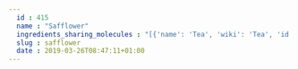 ```yaml
---
  id : 415
  name : "Safflower"
  ingredients_sharing_molecules : "[{'name': 'Tea', 'wiki': 'Tea', 'id': 310, 'category': 'Plant', 'common_molecules': [89594, 5280443, 5280598, 7460, 9895, 6054, 7284, 527, 8094, 5364752, 638278, 6072, 6202, 5363388, 644104, 5280511, 650, 5367719, 13144, 4788, 637775, 61020, 247, 8452, 853433, 638011, 1889, 15394, 5280445, 637566, 12297, 240, 33931, 5365811, 5281167, 8130, 798, 6569, 5281168, 441005, 6561, 10430, 637542, 441484, 22311, 107971, 5284639, 10448, 338, 7288, 8723, 11552, 79803, 1110, 6050, 6986, 5318042, 5352438, 31260, 5364919, 2345, 5280863, 784, 10393, 439341, 7150, 1549026, 638014, 126, 998, 7847, 445070, 768, 7222, 323, 11230, 1183, 5281515, 9862, 5281708, 637511, 8175, 8314, 5283349, 5284503, 802, 180, 72, 61503, 643941, 999, 439246, 244, 8768, 26447, 439263, 1130, 454, 107, 12020, 878, 637920, 444539, 27209, 12376292, 8063, 18635, 7858, 8857, 5315892, 11509, 6184, 643779, 6251, 439533, 11128, 31289, 7654]}, {'name': 'Guava', 'wiki': 'Guava', 'id': 183, 'category': 'Fruit', 'common_molecules': [89594, 5280443, 5280598, 6054, 7284, 527, 15094, 8094, 638278, 6072, 6202, 5363388, 644104, 5280511, 650, 5367719, 13144, 180, 637775, 6986, 247, 61020, 8452, 853433, 638011, 1889, 15394, 5280445, 637566, 240, 33931, 5365811, 8130, 798, 6569, 5281168, 441005, 6561, 10430, 637542, 441484, 22311, 107971, 5284639, 10448, 5317319, 338, 7288, 8723, 6508206, 11552, 79803, 1110, 6050, 7463, 5318042, 5352438, 31260, 2345, 5280863, 784, 10393, 439341, 7150, 1549026, 638014, 126, 998, 7847, 445070, 768, 7222, 519361, 323, 1183, 6428458, 5281515, 9862, 5281708, 637511, 8175, 8314, 5283349, 5284503, 802, 72, 61503, 643941, 999, 439246, 244, 8768, 26447, 439263, 1130, 454, 107, 12020, 878, 444539, 8063, 18635, 7858, 4788, 8857, 5315892, 11509, 6184, 643779, 6251, 439533, 11128, 31289, 7654]}, {'name': 'Laurel', 'wiki': 'Laurus_nobilis', 'id': 305, 'category': 'Plant', 'common_molecules': [89594, 5280443, 5280598, 7460, 6054, 7284, 527, 15094, 8094, 638278, 6072, 26447, 5363388, 644104, 12388, 5280511, 650, 5367719, 13144, 442355, 4788, 637775, 6986, 247, 61020, 8452, 853433, 638011, 1889, 15394, 5280445, 637566, 240, 33931, 5365811, 5281167, 8130, 798, 6569, 5281168, 441005, 6561, 10430, 12306047, 637542, 441484, 22311, 107971, 5284639, 10448, 338, 7288, 8723, 6508206, 92116, 11552, 79803, 1110, 6050, 7463, 5318042, 31260, 2345, 5280863, 784, 10393, 439341, 7150, 1549026, 126, 998, 7847, 445070, 91354, 768, 519361, 323, 11230, 1183, 6428458, 15600, 5281515, 9862, 5281708, 637511, 5284503, 802, 180, 72, 61503, 643941, 999, 439246, 244, 8768, 439263, 1130, 454, 107, 12020, 878, 444539, 8063, 18635, 7858, 8857, 5315892, 11509, 6184, 643779, 6251, 439533, 11128, 7654]}, {'name': 'Ginger', 'wiki': 'Ginger', 'id': 333, 'category': 'Spice', 'common_molecules': [89594, 5280443, 5280598, 7460, 9895, 6054, 7284, 527, 15094, 8094, 638278, 6072, 6202, 5363388, 644104, 5280511, 650, 5367719, 13144, 442355, 180, 637775, 6986, 247, 61020, 8452, 853433, 638011, 1889, 15394, 5280445, 637566, 240, 33931, 5365811, 8130, 798, 6569, 441005, 6561, 12306047, 637542, 441484, 22311, 107971, 5284639, 10448, 5317319, 338, 7288, 8723, 6508206, 11552, 79803, 1110, 6050, 7463, 6431015, 5318042, 31260, 2345, 5280863, 784, 10393, 439341, 7150, 1549026, 638014, 126, 998, 7847, 445070, 91354, 768, 519361, 323, 11230, 1183, 5281515, 9862, 5281708, 637511, 8175, 5284503, 802, 72, 61503, 643941, 999, 439246, 244, 8768, 26447, 439263, 1130, 454, 107, 12020, 878, 444539, 18635, 7858, 4788, 8857, 5315892, 11509, 6184, 643779, 6251, 439533, 11128, 31289, 7654]}, {'name': 'Tomato', 'wiki': 'Tomato', 'id': 364, 'category': 'Vegetable Fruit', 'common_molecules': [89594, 5280443, 5280598, 7460, 7847, 6054, 7284, 527, 8094, 5364752, 638278, 6072, 6202, 5363388, 644104, 5280511, 650, 5367719, 13144, 4788, 637775, 61020, 247, 8452, 853433, 638011, 1889, 15394, 5280445, 637566, 240, 33931, 5365811, 5283316, 5281167, 8130, 798, 6569, 5281168, 441005, 6561, 637542, 441484, 7463, 107971, 5284639, 10448, 338, 7288, 8723, 6028462, 11552, 79803, 1110, 6050, 6986, 5318042, 31260, 2345, 5280863, 784, 10393, 439341, 7150, 1549026, 638014, 126, 998, 9895, 445070, 768, 323, 1183, 5281515, 9862, 5281708, 637511, 8175, 8314, 5283349, 5284503, 802, 180, 72, 61503, 643941, 999, 439246, 244, 8768, 26447, 439263, 1130, 454, 107, 12020, 878, 637920, 444539, 8063, 18635, 7858, 8857, 5315892, 11509, 6184, 643779, 6508206, 6251, 439533, 11128, 31289, 7654]}]"
  slug : safflower
  date : 2019-03-26T08:47:11+01:00
---
```



